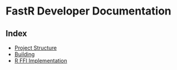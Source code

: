# FastR Developer Documentation

## Index

* [Project Structure](structure.md)
* [Building](building.md)
* [R FFI Implementation](ffi.md)




